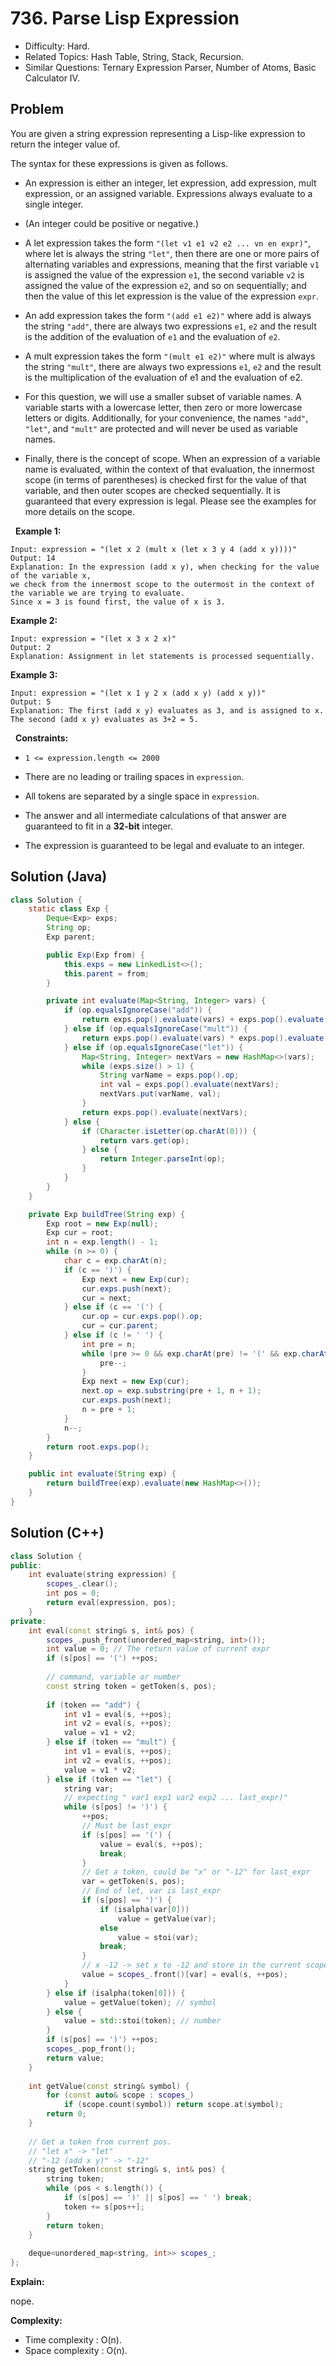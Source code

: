 # 736. Parse Lisp Expression

- Difficulty: Hard.
- Related Topics: Hash Table, String, Stack, Recursion.
- Similar Questions: Ternary Expression Parser, Number of Atoms, Basic Calculator IV.

## Problem

You are given a string expression representing a Lisp-like expression to return the integer value of.

The syntax for these expressions is given as follows.


	
- An expression is either an integer, let expression, add expression, mult expression, or an assigned variable. Expressions always evaluate to a single integer.
	
- (An integer could be positive or negative.)
	
- A let expression takes the form ```"(let v1 e1 v2 e2 ... vn en expr)"```, where let is always the string ```"let"```, then there are one or more pairs of alternating variables and expressions, meaning that the first variable ```v1``` is assigned the value of the expression ```e1```, the second variable ```v2``` is assigned the value of the expression ```e2```, and so on sequentially; and then the value of this let expression is the value of the expression ```expr```.
	
- An add expression takes the form ```"(add e1 e2)"``` where add is always the string ```"add"```, there are always two expressions ```e1```, ```e2``` and the result is the addition of the evaluation of ```e1``` and the evaluation of ```e2```.
	
- A mult expression takes the form ```"(mult e1 e2)"``` where mult is always the string ```"mult"```, there are always two expressions ```e1```, ```e2``` and the result is the multiplication of the evaluation of e1 and the evaluation of e2.
	
- For this question, we will use a smaller subset of variable names. A variable starts with a lowercase letter, then zero or more lowercase letters or digits. Additionally, for your convenience, the names ```"add"```, ```"let"```, and ```"mult"``` are protected and will never be used as variable names.
	
- Finally, there is the concept of scope. When an expression of a variable name is evaluated, within the context of that evaluation, the innermost scope (in terms of parentheses) is checked first for the value of that variable, and then outer scopes are checked sequentially. It is guaranteed that every expression is legal. Please see the examples for more details on the scope.


 
**Example 1:**

```
Input: expression = "(let x 2 (mult x (let x 3 y 4 (add x y))))"
Output: 14
Explanation: In the expression (add x y), when checking for the value of the variable x,
we check from the innermost scope to the outermost in the context of the variable we are trying to evaluate.
Since x = 3 is found first, the value of x is 3.
```

**Example 2:**

```
Input: expression = "(let x 3 x 2 x)"
Output: 2
Explanation: Assignment in let statements is processed sequentially.
```

**Example 3:**

```
Input: expression = "(let x 1 y 2 x (add x y) (add x y))"
Output: 5
Explanation: The first (add x y) evaluates as 3, and is assigned to x.
The second (add x y) evaluates as 3+2 = 5.
```

 
**Constraints:**


	
- ```1 <= expression.length <= 2000```
	
- There are no leading or trailing spaces in ```expression```.
	
- All tokens are separated by a single space in ```expression```.
	
- The answer and all intermediate calculations of that answer are guaranteed to fit in a **32-bit** integer.
	
- The expression is guaranteed to be legal and evaluate to an integer.


## Solution (Java)
```java
class Solution {
    static class Exp {
        Deque<Exp> exps;
        String op;
        Exp parent;

        public Exp(Exp from) {
            this.exps = new LinkedList<>();
            this.parent = from;
        }

        private int evaluate(Map<String, Integer> vars) {
            if (op.equalsIgnoreCase("add")) {
                return exps.pop().evaluate(vars) + exps.pop().evaluate(vars);
            } else if (op.equalsIgnoreCase("mult")) {
                return exps.pop().evaluate(vars) * exps.pop().evaluate(vars);
            } else if (op.equalsIgnoreCase("let")) {
                Map<String, Integer> nextVars = new HashMap<>(vars);
                while (exps.size() > 1) {
                    String varName = exps.pop().op;
                    int val = exps.pop().evaluate(nextVars);
                    nextVars.put(varName, val);
                }
                return exps.pop().evaluate(nextVars);
            } else {
                if (Character.isLetter(op.charAt(0))) {
                    return vars.get(op);
                } else {
                    return Integer.parseInt(op);
                }
            }
        }
    }

    private Exp buildTree(String exp) {
        Exp root = new Exp(null);
        Exp cur = root;
        int n = exp.length() - 1;
        while (n >= 0) {
            char c = exp.charAt(n);
            if (c == ')') {
                Exp next = new Exp(cur);
                cur.exps.push(next);
                cur = next;
            } else if (c == '(') {
                cur.op = cur.exps.pop().op;
                cur = cur.parent;
            } else if (c != ' ') {
                int pre = n;
                while (pre >= 0 && exp.charAt(pre) != '(' && exp.charAt(pre) != ' ') {
                    pre--;
                }
                Exp next = new Exp(cur);
                next.op = exp.substring(pre + 1, n + 1);
                cur.exps.push(next);
                n = pre + 1;
            }
            n--;
        }
        return root.exps.pop();
    }

    public int evaluate(String exp) {
        return buildTree(exp).evaluate(new HashMap<>());
    }
}
```

## Solution (C++)

```cpp
class Solution {
public:
    int evaluate(string expression) {        
        scopes_.clear();
        int pos = 0;
        return eval(expression, pos);
    }
private:
    int eval(const string& s, int& pos) {
        scopes_.push_front(unordered_map<string, int>());
        int value = 0; // The return value of current expr        
        if (s[pos] == '(') ++pos;
 
        // command, variable or number
        const string token = getToken(s, pos);
 
        if (token == "add") {
            int v1 = eval(s, ++pos);
            int v2 = eval(s, ++pos);
            value = v1 + v2;
        } else if (token == "mult") {
            int v1 = eval(s, ++pos);
            int v2 = eval(s, ++pos);
            value = v1 * v2;
        } else if (token == "let") {
            string var;
            // expecting " var1 exp1 var2 exp2 ... last_expr)"
            while (s[pos] != ')') {
                ++pos;
                // Must be last_expr
                if (s[pos] == '(') {
                    value = eval(s, ++pos);
                    break;
                }                
                // Get a token, could be "x" or "-12" for last_expr
                var = getToken(s, pos);                
                // End of let, var is last_expr
                if (s[pos] == ')') {
                    if (isalpha(var[0]))
                        value = getValue(var);
                    else
                        value = stoi(var);
                    break;
                }
                // x -12 -> set x to -12 and store in the current scope and take it as the current return value
                value = scopes_.front()[var] = eval(s, ++pos);
            }
        } else if (isalpha(token[0])) {            
            value = getValue(token); // symbol
        } else {            
            value = std::stoi(token); // number
        }
        if (s[pos] == ')') ++pos;        
        scopes_.pop_front();        
        return value;
    }
    
    int getValue(const string& symbol) {
        for (const auto& scope : scopes_)        
            if (scope.count(symbol)) return scope.at(symbol);
        return 0;
    }
    
    // Get a token from current pos.
    // "let x" -> "let"
    // "-12 (add x y)" -> "-12"
    string getToken(const string& s, int& pos) {        
        string token;
        while (pos < s.length()) {            
            if (s[pos] == ')' || s[pos] == ' ') break;
            token += s[pos++];
        }
        return token;
    }
    
    deque<unordered_map<string, int>> scopes_; 
};
```

**Explain:**

nope.

**Complexity:**

* Time complexity : O(n).
* Space complexity : O(n).
